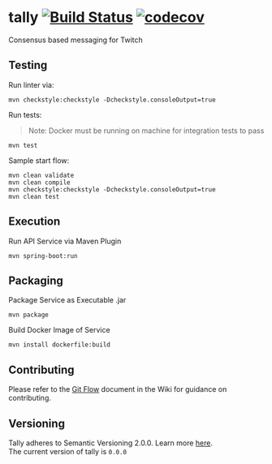 # tally [![Build Status](https://travis-ci.com/thomasmchen/tally.svg?branch=master)](https://travis-ci.com/thomasmchen/tally) [![codecov](https://codecov.io/gh/thomasmchen/tally/branch/master/graph/badge.svg)](https://codecov.io/gh/thomasmchen/tally)
Consensus based messaging for Twitch

## Testing
Run linter via:
```
mvn checkstyle:checkstyle -Dcheckstyle.consoleOutput=true
```

Run tests:
> Note: Docker must be running on machine for integration tests to pass

```
mvn test
```

Sample start flow:
```
mvn clean validate
mvn clean compile
mvn checkstyle:checkstyle -Dcheckstyle.consoleOutput=true
mvn clean test
```

## Execution
Run API Service via Maven Plugin
```
mvn spring-boot:run
```

## Packaging
Package Service as Executable .jar
```
mvn package 
```

Build Docker Image of Service
```
mvn install dockerfile:build
```

## Contributing
Please refer to the [Git Flow](https://github.com/thomasmchen/tally/wiki/Git-Flow) document in the Wiki for guidance on contributing.

## Versioning
Tally adheres to Semantic Versioning 2.0.0. Learn more [here](https://semver.org/). <br>
The current version of tally is `0.0.0`

